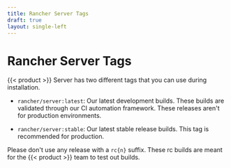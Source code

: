 ```yaml
---
title: Rancher Server Tags
draft: true
layout: single-left
---
```


# Rancher Server Tags

{{< product >}} Server has two different tags that you can use during installation.

-	`rancher/server:latest`: Our latest development builds. These builds are validated through our CI automation framework. These releases aren't for production environments.

-	`rancher/server:stable`: Our latest stable release builds. This tag is recommended for production.

Please don't use any release with a `rc{n}` suffix. These rc builds are meant for the {{< product >}} team to test out builds.
